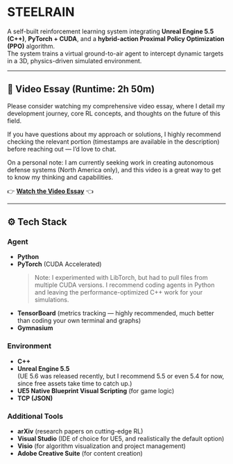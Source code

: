 # STEELRAIN

A self-built reinforcement learning system integrating **Unreal Engine 5.5 (C++)**, **PyTorch + CUDA**, and a **hybrid-action Proximal Policy Optimization (PPO)** algorithm.  
The system trains a virtual ground-to-air agent to intercept dynamic targets in a 3D, physics-driven simulated environment.

---

## 🎥 Video Essay (Runtime: 2h 50m)

Please consider watching my comprehensive video essay, where I detail my development journey, core RL concepts, and thoughts on the future of this field.  

If you have questions about my approach or solutions, I highly recommend checking the relevant portion (timestamps are available in the description) before reaching out — I’d love to chat.  

On a personal note: I am currently seeking work in creating autonomous defense systems (North America only), and this video is a great way to get to know my thinking and capabilities.  

👉 **[Watch the Video Essay](PLACEHOLDER_LINK)** 👈  

---

## ⚙️ Tech Stack

### Agent
- **Python**
- **PyTorch** (CUDA Accelerated)  
  > Note: I experimented with LibTorch, but had to pull files from multiple CUDA versions. I recommend coding agents in Python and leaving the performance-optimized C++ work for your simulations.  
- **TensorBoard** (metrics tracking — highly recommended, much better than coding your own terminal and graphs)  
- **Gymnasium**

### Environment
- **C++**
- **Unreal Engine 5.5**  
  (UE 5.6 was released recently, but I recommend 5.5 or even 5.4 for now, since free assets take time to catch up.)  
- **UE5 Native Blueprint Visual Scripting** (for game logic)  
- **TCP (JSON)**

### Additional Tools
- **arXiv** (research papers on cutting-edge RL)  
- **Visual Studio** (IDE of choice for UE5, and realistically the default option)  
- **Visio** (for algorithm visualization and project management)  
- **Adobe Creative Suite** (for content creation)  
